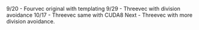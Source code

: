9/20 - Fourvec original with templating
9/29 - Threevec with division avoidance
10/17 - Threevec same with CUDA8
Next - Threevec with more division avoidance.
